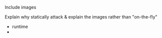 Include images

Explain why statically attack & explain the images rather than "on-the-fly"
- runtime
- 
